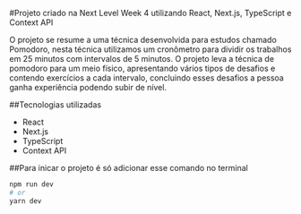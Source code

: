 #Projeto criado na Next Level Week 4 utilizando React, Next.js, TypeScript e Context API

O projeto se resume a uma técnica desenvolvida para estudos chamado Pomodoro, nesta técnica utilizamos um cronômetro para dividir os trabalhos em 25 minutos com intervalos de 5 minutos. O projeto leva a técnica de pomodoro para um meio físico, apresentando vários tipos de desafios e contendo exercícios a cada intervalo, concluindo esses desafios a pessoa ganha experiência podendo subir de nível.  

##Tecnologias utilizadas
- React
- Next.js
- TypeScript
- Context API

##Para inicar o projeto é só adicionar esse comando no terminal
```bash
npm run dev
# or
yarn dev
```



